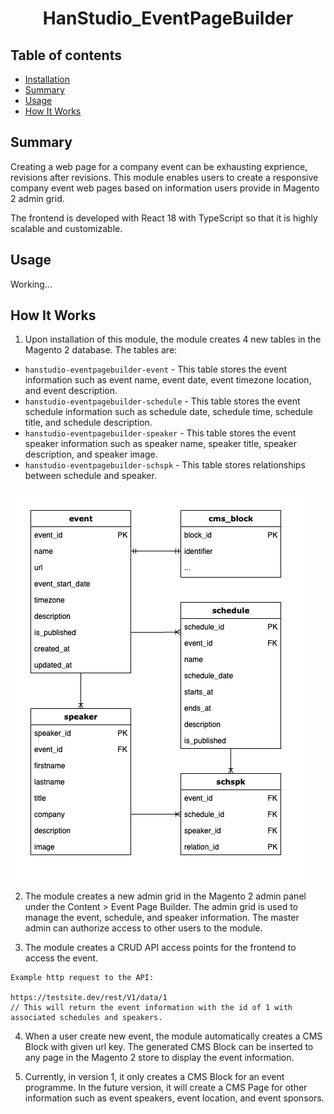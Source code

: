 <h1 align="center">HanStudio_EventPageBuilder</h1> 

## Table of contents

- [Installation](#installation)
- [Summary](#summary)
- [Usage](#usage)
- [How It Works]($howItWorks)

## Summary

Creating a web page for a company event can be exhausting exprience, revisions after revisions. This module enables
users to create a responsive company event web pages based on information users provide in Magento 2 admin grid.

The frontend is developed with React 18 with TypeScript so that it is highly scalable and customizable.

## Usage

Working...

## How It Works

1. Upon installation of this module, the module creates 4 new tables in the Magento 2 database. The tables are:

- `hanstudio-eventpagebuilder-event` - This table stores the event information such as event name, event date, event
  timezone location, and event description.
- `hanstudio-eventpagebuilder-schedule` - This table stores the event schedule information such as schedule date,
  schedule
  time, schedule title, and schedule description.
- `hanstudio-eventpagebuilder-speaker` - This table stores the event speaker information such as speaker name, speaker
  title, speaker description, and speaker image.
- `hanstudio-eventpagebuilder-schspk` - This table stores relationships between schedule and speaker.

![Database Diagram](https://github.com/jhoonhan/magento2-event-page-builder/blob/master/docs/database-structure.png?raw=true)

2. The module creates a new admin grid in the Magento 2 admin panel under the Content > Event Page Builder. The admin
   grid is used to manage the event, schedule, and speaker information. The master admin can authorize access to other
   users
   to the module.

3. The module creates a CRUD API access points for the frontend to access the event.

```
Example http request to the API:

https://testsite.dev/rest/V1/data/1
// This will return the event information with the id of 1 with associated schedules and speakers.
```

4. When a user create new event, the module automatically creates a CMS Block with given url key. The generated CMS
   Block can be inserted to any page in the Magento 2 store to display the event information.

5. Currently, in version 1, it only creates a CMS Block for an event programme. In the future version, it will create a
   CMS Page for other information such as event speakers, event location, and event sponsors.

